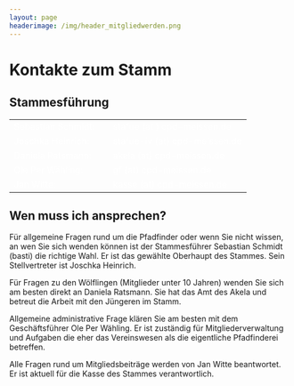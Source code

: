 ```yaml
---
layout: page
headerimage: /img/header_mitgliedwerden.png
---
```



# Kontakte zum Stamm

## Stammesführung

<table style="color: #fff;">

<tr>
<td style="padding-right: 25px;">Sebastian Schmidt:</td>
<td>stafue (at ) cpd-meissen.de</td>
</tr>

<tr>
<td>Joschka Heinrich:</td>
<td>stafue-iv (at) cpd-meissen.de</td>
</tr>

<tr>
<td>Daniela Ratsmann:</td>
<td>akela (at) cpd-meissen.de</td>
</tr>

<tr>
<td>Ole Per Wähling:</td>
<td>gf (at) cpd-meissen.de</td>
</tr>

<tr>
<td>Jan Witte:</td>
<td>kasse (at) cpd-meissen.de</td>
</tr>
</table>


## Wen muss ich ansprechen?

Für allgemeine Fragen rund um die Pfadfinder oder wenn Sie nicht wissen, an wen Sie sich wenden können ist der Stammesführer 
Sebastian Schmidt (basti) die richtige Wahl. Er ist das gewählte Oberhaupt des Stammes. Sein Stellvertreter ist Joschka Heinrich.


Für Fragen zu den Wölflingen (Mitglieder unter 10 Jahren) wenden Sie sich am besten direkt an Daniela Ratsmann. Sie hat das Amt
des Akela und betreut die Arbeit mit den Jüngeren im Stamm.


Allgemeine administrative Frage klären Sie am besten mit dem Geschäftsführer Ole Per Wähling. Er ist zuständig für Mitgliederverwaltung
und Aufgaben die eher das Vereinswesen als die eigentliche Pfadfinderei betreffen.


Alle Fragen rund um Mitgliedsbeiträge werden von Jan Witte beantwortet. Er ist aktuell für die Kasse des Stammes verantwortlich.